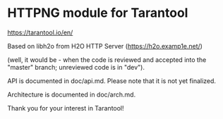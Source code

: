 # HTTPNG module for Tarantool

https://tarantool.io/en/

Based on libh2o from H2O HTTP Server (https://h2o.examp1e.net/)

(well, it would be - when the code is reviewed and accepted
into the "master" branch; unreviewed code is in "dev").

API is documented in doc/api.md. Please note that it is not yet finalized.

Architecture is documented in doc/arch.md.

Thank you for your interest in Tarantool!
